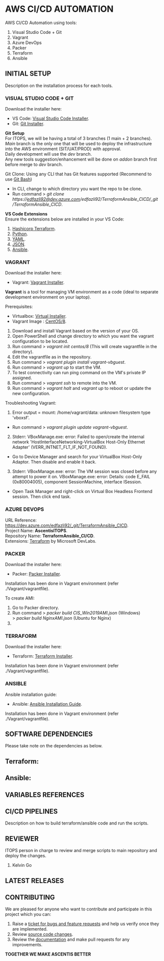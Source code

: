 # AWS CI/CD AUTOMATION 
AWS CI/CD Automation using tools:
1. Visual Studio Code + Git
2. Vagrant
3. Azure DevOps
4. Packer
5. Terraform
6. Ansible

## INITIAL SETUP
Description on the installation process for each tools.  
  
### VISUAL STUDIO CODE + GIT
Download the installer here:  
- VS Code: [Visual Studio Code Installer](https://code.visualstudio.com/).
- Git: [Git Installer](https://git-scm.com/).  
  
**Git Setup**  
For ITOPS, we will be having a total of 3 branches (1 main + 2 branches).  
*Main* branch is the only one that will be used to deploy the infrastructure into the AWS environment (SIT/UAT/PROD) with approval.  
Daily development will use the *dev* branch.  
Any new tools suggestion/enhancement will be done on *addon* branch first before merge to *dev* branch.  
  
Git Clone:
Using any CLI that has Git features supported (Recommend to use [Git Bash](https://git-scm.com/))  
- In CLI, change to which directory you want the repo to be clone.  
- Run command > *git clone https://edfazli92@dev.azure.com/edfazli92/TerraformAnsible_CICD/_git/TerraformAnsible_CICD*.  
  
**VS Code Extensions**  
Ensure the extensions below are installed in your VS Code:  
1. [Hashicorp Terraform](hashicorp.terraform).
2. [Python](ms-python.python).
3. [YAML](redhat.vscode-yaml).
4. [JSON](zainchen.json).
5. [Ansible](tomaciazek.ansible).
  
### VAGRANT
Download the installer here:  
- Vagrant: [Vagrant Installer](https://www.vagrantup.com/downloads).
  
**Vagrant** is a tool for managing VM environment as a code (ideal to separate development environment on your laptop).  
  
Prerequisites:  
- Virtualbox: [Virtual Installer](https://www.virtualbox.org/).  
- Vagrant Image : [CentOS/8](https://app.vagrantup.com/centos/boxes/8).  
  
1. Download and install Vagrant based on the version of your OS.  
2. Open PowerShell and change directory to which you want the vagrant configuration to be located.  
3. Run command > *vagrant init centos/8* (This will create vagrantfile in the directory).  
4. Edit the vagrantfile as in the repository.  
5. Run command > *vagrant plugin install vagrant-vbguest*.  
6. Run command > *vagrant up* to start the VM.  
7. To test connectivity can run ping command on the VM's private IP assigned.  
8. Run command > *vagrant ssh* to remote into the VM.  
9. Run command > *vagrant halt* and *vagrant up* to reboot or update the new configuration.  
  
Troubleshooting Vagrant:
1. Error output = mount: /home/vagrant/data: unknown filesystem type 'vboxsf'.  
- Run command > *vagrant plugin update vagrant-vbguest*.  
2. Stderr: VBoxManage.exe: error: Failed to open/create the internal network 'HostInterfaceNetworking-VirtualBox Host-Only Ethernet Adapter' (VERR_INTNET_FLT_IF_NOT_FOUND).  
- Go to Device Manager and search for your VirtualBox Host-Only Adaptor. Then disable and enable it back.  
3. Stderr: VBoxManage.exe: error: The VM session was closed before any attempt to power it on.
VBoxManage.exe: error: Details: code E_FAIL (0x80004005), component SessionMachine, interface ISession.  
- Open Task Manager and right-click on Virtual Box Headless Frontend session. Then click end task.  
  
### AZURE DEVOPS
URL Reference: https://dev.azure.com/edfazli92/_git/TerraformAnsible_CICD.  
Project Name: **AscentisITOPS**.  
Repository Name: **TerraformAnsible_CI/CD**.  
Extensions: [Terraform](https://marketplace.visualstudio.com/items?itemName=ms-devlabs.custom-terraform-tasks) by Microsoft DevLabs.  
  
### PACKER  
Download the installer here:  
- Packer: [Packer Installer](https://www.packer.io/).  
  
Installation has been done in Vagrant environment (refer ./Vagrant/vagrantfile).  
  
To create AMI:  
1. Go to Packer directory.  
2. Run command > *packer build CIS_Win2019AMI.json* (Windows)  
               > *packer build NginxAMI.json* (Ubuntu for Nginx)  
3.  
  
### TERRAFORM  
Download the installer here:  
- Terraform: [Terraform Installer](https://www.terraform.io/downloads.html).  
  
Installation has been done in Vagrant environment (refer ./Vagrant/vagrantfile).  
  
### ANSIBLE  
Ansible installation guide:  
- Ansible: [Ansible Installation Guide](https://docs.ansible.com/ansible/latest/installation_guide/intro_installation.html?extIdCarryOver=true&sc_cid=701f2000001OH7YAAW).  
  
Installation has been done in Vagrant environment (refer ./Vagrant/vagrantfile).  
  
## SOFTWARE DEPENDENCIES  
Please take note on the dependencies as below.  
  
Terraform:  
-  
  
Ansible:  
-  
  
## VARIABLES REFERENCES  
  
## CI/CD PIPELINES  
Description on how to build terraform/ansible code and run the scripts.  
  
## REVIEWER  
ITOPS person in charge to review and merge scripts to main repository and deploy the changes.  
1. Kelvin Go
  
## LATEST RELEASES  
  
## CONTRIBUTING  
We are pleased for anyone who want to contribute and participate in this project which you can:
1. Raise a [ticket for bugs and feature requests](URL) and help us verify once they are implemented. 
2. Review [source code changes](URL).
3. Review the [documentation](URL) and make pull requests for any improvements.  
  
**TOGETHER WE MAKE ASCENTIS BETTER**  
